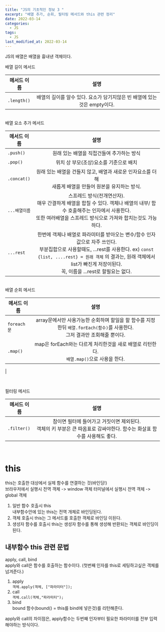 ```yaml
---
title: "JS의 기초적인 정보 3 "
excerpt: "배열 추가, 순회, 필터링 메서드와 this 관련 정리"
date: 2022-03-14
categories:
  - JS
tags:
  - JS
last_modified_at: 2022-03-14
---
```


JS의 배열은 배열을 흉내낸 객체이다.

배열 길이 메서드

| 메서드 이름 |                                   설명                                   |
| ----------- | :----------------------------------------------------------------------: |
| `.length()` | 배열의 길이를 알수 있다. 요소가 담기지않은 빈 배열에 있는것은 empty이다. |

  <br>
배열 요소 추가 메서드

| 메서드 이름   |                                                                                                                               설명                                                                                                                                |
| ------------- | :---------------------------------------------------------------------------------------------------------------------------------------------------------------------------------------------------------------------------------------------------------------: |
| `.push()`     |                                                                                                             원래 있는 배열을 직접건들여 추가하는 방식                                                                                                             |
| `.pop()`      |                                                                                                              위치 상 부모(조상)요소를 기준으로 배치                                                                                                               |
| `.concat()`   |                                                                             원래 있는 배열을 건들지 않고, 배열과 새로운 인자요소를 더해<br>새롭게 배열을 만들어 원본을 유지하는 방식.                                                                             |
| `...배열이름` |                                    스프레드 방식(전개연산자).<br> 매우 간결하게 배열을 합칠 수 있다. 객체나 배열의 내부/ 함수 호출해주는 인자에서 사용한다. <br> 또한 여러배열을 스프레드 방식으로 가져와 합치는것도 가능하다.                                    |
| `...rest`     | 한번에 객체나 배열로 파라미터를 받아오는 변수/함수 인자값으로 자주 쓰인다. <br> 부분집합으로 사용할때도, ...rest를 사용한다. ex) `const {list, ....rest} = 원래 객체` 의 결과는, 원래 객체에서 list가 빠진게 저장이된다. <br> 꼭, 이름을 ...rest로 할필요는 없다. |

  <br>
배열 순회 메서드

| 메서드 이름 |                                                             설명                                                              |
| ----------- | :---------------------------------------------------------------------------------------------------------------------------: |
| `foreach문` | array문에서만 사용가능한 순회하며 할일을 할 함수를 지정한뒤 `배열.forEach(함수)`를 사용한다.<br> 그저 결과만 조회해줄 뿐이다. |
| `.map()`    |                  map은 forEach와는 다르게 처리한것을 새로 배열로 리턴한다.<br> `배열.map()`으로 사용을 한다.                  |

|

  <br>

필터링 메서드

| 메서드 이름 |                                                            설명                                                            |
| ----------- | :------------------------------------------------------------------------------------------------------------------------: |
| `.filter()` | 참이면 필터에 들어가고 거짓이면 제외된다.<br> 객체의 키 부분은 큰 따옴표로 감싸야한다. 함수는 화살표 함수를 사용해도 좋다. |

  <br>

# this

this는 호출한 대상에서 실제 함수를 연결하는 것(바인딩!)  
브라우저에서 실행시 전역 객체 -> window 객체
터미널에서 실행시 전역 객체 -> global 객체

1. 일반 함수 호출시 this  
   내부함수안에 있는 this는 전역 개체로 바인딩된다.
2. 객체 호출시 this는 그 메서드를 호출한 객체로 바인딩 이된다.
3. 생성자 함수를 호출시 this는 생성자 함수를 통해 생성해 반환되는 객체로 바인딩이된다.

## 내부함수 this 관련 문법

apply, call, bind  
apply와 call은 함수를 호출하는 함수이다. (첫번째 인자를 this로 세팅하고싶은 객체를 넘겨준다.)

1. apply  
   `객체.apply(객체, ["파라미터"]);`
2. call  
   `객체.call(객체,"파라미터");`
3. bind  
   bound 함수(bound() = this를 bind에 넣은것)를 리턴해준다.

apply와 call의 차이점은, apply함수는 두번째 인자부터 필요한 파라미터를 전부 입력해야하는 방식이다.
